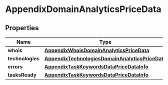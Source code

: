 

# AppendixDomainAnalyticsPriceData


## Properties

| Name | Type | Description | Notes |
|------------ | ------------- | ------------- | -------------|
|**whois** | [**AppendixWhoisDomainAnalyticsPriceData**](AppendixWhoisDomainAnalyticsPriceData.md) |  |  [optional] |
|**technologies** | [**AppendixTechnologiesDomainAnalyticsPriceData**](AppendixTechnologiesDomainAnalyticsPriceData.md) |  |  [optional] |
|**errors** | [**AppendixTaskKeywordsDataPriceDataInfo**](AppendixTaskKeywordsDataPriceDataInfo.md) |  |  [optional] |
|**tasksReady** | [**AppendixTaskKeywordsDataPriceDataInfo**](AppendixTaskKeywordsDataPriceDataInfo.md) |  |  [optional] |



